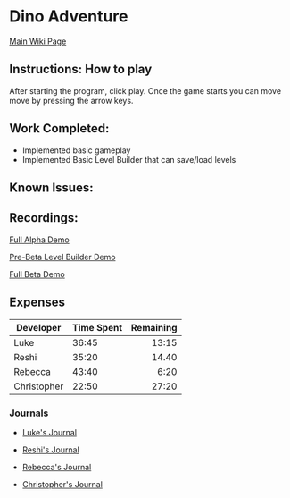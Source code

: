 # Dino Adventure

[Main Wiki Page](https://github.com/bjucps209/spring2021-team3/wiki)

## Instructions: How to play

After starting the program, click play. Once the game starts you can move move by pressing the arrow keys.

## Work Completed:

* Implemented basic gameplay
* Implemented Basic Level Builder that can save/load levels 

## Known Issues:



## Recordings:
[Full Alpha Demo](https://youtu.be/u_dezk9elx8)

[Pre-Beta Level Builder Demo](https://youtu.be/g001WTeK34Y)

[Full Beta Demo](https://youtu.be/tHhD4oKkKjs)

## Expenses 

| Developer | Time Spent | Remaining |
| --- | --- | ---:|
| Luke | 36:45 | 13:15 |
| Reshi | 35:20 | 14.40 |
| Rebecca | 43:40 | 6:20 |
| Christopher | 22:50 | 27:20 |


### Journals

* [Luke's Journal](https://github.com/bjucps209/spring2021-team3/wiki/Luke's-Journal)

* [Reshi's Journal](https://github.com/bjucps209/spring2021-team3/wiki/Reshi's-Journal)

* [Rebecca's Journal](https://github.com/bjucps209/spring2021-team3/wiki/Rebecca's-Journal)

* [Christopher's Journal](https://github.com/bjucps209/spring2021-team3/wiki/Christopher's-Journal)

